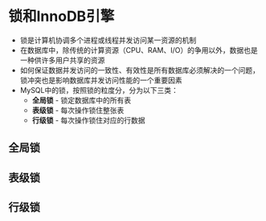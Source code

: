 # 锁和InnoDB引擎

* 锁是计算机协调多个进程或线程并发访问某一资源的机制
* 在数据库中，除传统的计算资源（CPU、RAM、I/O）的争用以外，数据也是一种供许多用户共享的资源
* 如何保证数据并发访问的一致性、有效性是所有数据库必须解决的一个问题，锁冲突也是影响数据库并发访问性能的一个重要因素
* MySQL中的锁，按照锁的粒度分，分为以下三类：
    * **全局锁** - 锁定数据库中的所有表
    * **表级锁** - 每次操作锁住整张表
    * **行级锁** - 每次操作锁住对应的行数据

## 全局锁

## 表级锁

## 行级锁

